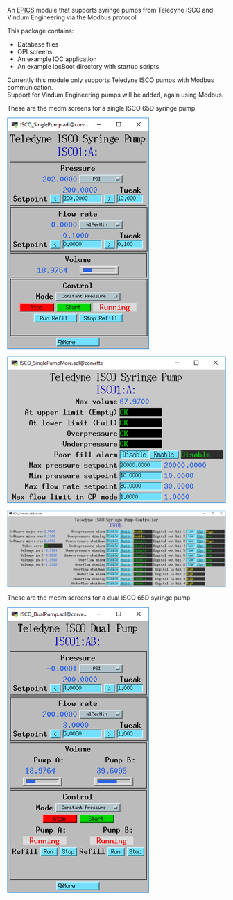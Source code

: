 An [EPICS](http://www.aps.anl.gov/epics/) 
module that supports syringe pumps from Teledyne ISCO and Vindum Engineering
via the Modbus protocol.

This package contains:
- Database files
- OPI screens
- An example IOC application
- An example iocBoot directory with startup scripts

Currently this module only supports Teledyne ISCO pumps with Modbus communication.  
Support for Vindum Engineering pumps will be added, again using Modbus.

These are the medm screens for a single ISCO 65D syringe pump.

![ISCO_SinglePump.adl](ISCO_SinglePump.png)

![ISCO_SinglePumpMore.adl](ISCO_SinglePumpMore.png)

![ISCO_Controller.adl](ISCO_Controller.png)

These are the medm screens for a dual ISCO 65D syringe pump.

![ISCO_DualPump.adl](ISCO_DualPump.png)
